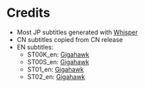 # Credits

- Most JP subtitles generated with [Whisper](https://github.com/openai/whisper)
- CN subtitles copied from CN release
- EN subtitles:
    - ST00K_en: [Gigahawk](https://github.com/Gigahawk)
    - ST00S_en: [Gigahawk](https://github.com/Gigahawk)
    - ST01_en: [Gigahawk](https://github.com/Gigahawk)
    - ST02_en: [Gigahawk](https://github.com/Gigahawk)
